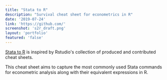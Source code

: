 ```yaml
---
title: "Stata to R"
description: "Survival cheat sheet for econometrics in R"
date: '2019-07-24'
link: 'https://github.com/'
screenshot: 's2r_draft.png'
layout: 'portfolio'
featured: 'false'
---
```


[Stata to R](https://github.com/anguyen1210/) is inspired by Rstudio's collection of produced and contributed cheat sheets. 

This cheat sheet aims to capture the most commonly used Stata commands for econometric analysis along with their equivalent expressions in R.



